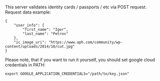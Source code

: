 This server validates identity cards / passports / etc via POST request. Request data example:
```
{
    "user_info": {
        "first_name": "Igor",
        "last_name": "Petrov"
    },
    "ic_image_uri": "https://www.aph.com/community/wp-content/uploads/2014/10/cut.jpg"
}
```

Please note, that if you want to run it yourself, you should set google cloud credentials in PATH:

```
export GOOGLE_APPLICATION_CREDENTIALS="/path/to/key.json"
```
